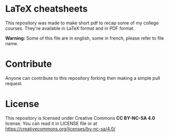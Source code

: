 # LaTeX cheatsheets

This repository was made to make short pdf to recap some of my college courses. They're available in LaTeX format and in PDF format.

**Warning:** Some of this file are in english, some in french, please refer to file name.

# Contribute

Anyone can contribute to this repository forking then making a simple pull request.

# License

This repository is licensed under Creative Commons **CC BY-NC-SA 4.0** license. You can read it in LICENSE file or at https://creativecommons.org/licenses/by-nc-sa/4.0/
